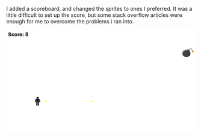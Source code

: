 I added a scoreboard, and changed the sprites to ones I preferred.
It was a little difficult to set up the score, but some stack overflow articles were enough for me to overcome the problems i ran into.

![alt text](image.png)
